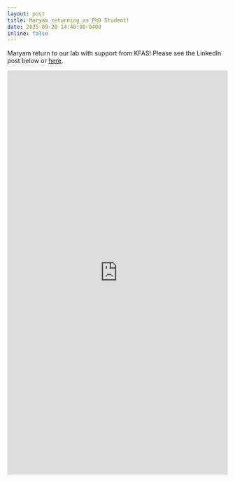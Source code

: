 ```yaml
---
layout: post
title: Maryam returning as PhD Student!
date: 2025-09-20 14:40:00-0400
inline: false
---
```


Maryam return to our lab with support from KFAS! Please see the LinkedIn post below or [here](https://www.linkedin.com/posts/patrickkastner_thrilled-to-welcome-maryam-almaian-back-to-activity-7375552136874536960-UjLg).

<div>
    <iframe src="https://www.linkedin.com/embed/feed/update/urn:li:share:7375552134081056768" height="922" width="504" frameborder="0" allowfullscreen="" title="Embedded post"></iframe>
</div>

